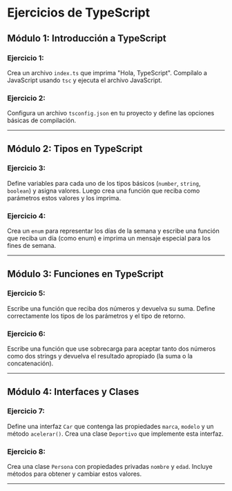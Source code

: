
# Ejercicios de TypeScript

## Módulo 1: Introducción a TypeScript
### Ejercicio 1:
Crea un archivo `index.ts` que imprima "Hola, TypeScript". Compílalo a JavaScript usando `tsc` y ejecuta el archivo JavaScript.

### Ejercicio 2:
Configura un archivo `tsconfig.json` en tu proyecto y define las opciones básicas de compilación.

---

## Módulo 2: Tipos en TypeScript
### Ejercicio 3:
Define variables para cada uno de los tipos básicos (`number`, `string`, `boolean`) y asigna valores. Luego crea una función que reciba como parámetros estos valores y los imprima.

### Ejercicio 4:
Crea un `enum` para representar los días de la semana y escribe una función que reciba un día (como enum) e imprima un mensaje especial para los fines de semana.

---

## Módulo 3: Funciones en TypeScript
### Ejercicio 5:
Escribe una función que reciba dos números y devuelva su suma. Define correctamente los tipos de los parámetros y el tipo de retorno.

### Ejercicio 6:
Escribe una función que use sobrecarga para aceptar tanto dos números como dos strings y devuelva el resultado apropiado (la suma o la concatenación).


---

## Módulo 4: Interfaces y Clases
### Ejercicio 7:
Define una interfaz `Car` que contenga las propiedades `marca`, `modelo` y un método `acelerar()`. Crea una clase `Deportivo` que implemente esta interfaz.

### Ejercicio 8:
Crea una clase `Persona` con propiedades privadas `nombre` y `edad`. Incluye métodos para obtener y cambiar estos valores.

---
